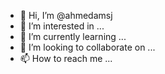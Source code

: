 - 👋 Hi, I’m @ahmedamsj
- 👀 I’m interested in ...
- 🌱 I’m currently learning ...
- 💞️ I’m looking to collaborate on ...
- 📫 How to reach me ...

<!---
ahmedamsj/ahmedamsj is a ✨ special ✨ repository because its `README.md` (this file) appears on your GitHub profile.
You can click the Preview link to take a look at your changes.
--->
